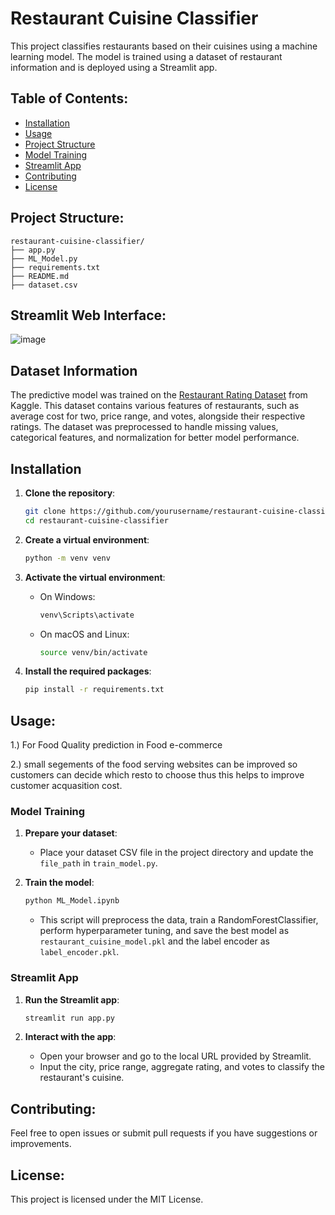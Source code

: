 # Restaurant Cuisine Classifier

This project classifies restaurants based on their cuisines using a machine learning model. The model is trained using a dataset of restaurant information and is deployed using a Streamlit app.

## Table of Contents:

- [Installation](#installation)
- [Usage](#usage)
- [Project Structure](#project-structure)
- [Model Training](#model-training)
- [Streamlit App](#streamlit-app)
- [Contributing](#contributing)
- [License](#license)

## Project Structure:

```
restaurant-cuisine-classifier/
├── app.py
├── ML_Model.py
├── requirements.txt
├── README.md
├── dataset.csv
```

## Streamlit Web Interface:

![image](https://github.com/Blacksujit/Cuisine-s_Predictions_usinng_ML/assets/148805811/55b19462-5633-41e3-8c2c-da5dd0cbcfef)


## Dataset Information

The predictive model was trained on the [Restaurant Rating Dataset](https://www.kaggle.com/datasets/uciml/restaurant-data-with-consumer-ratings) from Kaggle. This dataset contains various features of restaurants, such as average cost for two, price range, and votes, alongside their respective ratings. The dataset was preprocessed to handle missing values, categorical features, and normalization for better model performance.



## Installation

1. **Clone the repository**:
    ```bash
    git clone https://github.com/yourusername/restaurant-cuisine-classifier.git
    cd restaurant-cuisine-classifier
    ```

2. **Create a virtual environment**:
    ```bash
    python -m venv venv
    ```

3. **Activate the virtual environment**:
    - On Windows:
      ```bash
      venv\Scripts\activate
      ```
    - On macOS and Linux:
      ```bash
      source venv/bin/activate
      ```

4. **Install the required packages**:
    ```bash
    pip install -r requirements.txt
    ```

## Usage:

1.) For Food Quality prediction in Food e-commerce

2.) small segements of the food serving websites can be improved so customers can decide which resto to choose thus this helps to improve customer acquasition cost.

### Model Training

1. **Prepare your dataset**:
    - Place your dataset CSV file in the project directory and update the `file_path` in `train_model.py`.

2. **Train the model**:
    ```bash
    python ML_Model.ipynb
    ```
    - This script will preprocess the data, train a RandomForestClassifier, perform hyperparameter tuning, and save the best model as `restaurant_cuisine_model.pkl` and the label encoder as `label_encoder.pkl`.

### Streamlit App

1. **Run the Streamlit app**:
    ```bash
    streamlit run app.py
    ```

2. **Interact with the app**:
    - Open your browser and go to the local URL provided by Streamlit.
    - Input the city, price range, aggregate rating, and votes to classify the restaurant's cuisine.

## Contributing:

Feel free to open issues or submit pull requests if you have suggestions or improvements.

## License:

This project is licensed under the MIT License.

